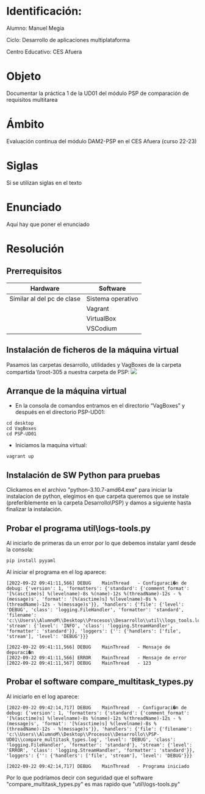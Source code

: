 # Identificación:

Alumno: Manuel Megia

Ciclo: Desarrollo de aplicaciones multiplataforma

Centro Educativo: CES Afuera

# Objeto

Documentar la práctica 1 de la UD01 del módulo PSP de comparación de requisitos multitarea

# Ámbito

Evaluación continua del módulo DAM2-PSP en el CES Afuera (curso 22-23)

# Siglas

Si se utilizan siglas en el texto

# Enunciado

Aquí hay que poner el enunciado

# Resolución

## Prerrequisitos

| Hardware | Software |
|-|-|
|Símilar al del pc de clase| Sistema operativo|
||Vagrant
||VirtualBox
||VSCodium

## Instalación de ficheros de la máquina virtual

Pasamos las carpetas desarrollo, utilidades y VagBoxes de la carpeta compartida \\\root-305 a nuestra carpeta de PSP:
![](/Imagenes/PasoCarpetas.PNG)

## Arranque de la máquina virtual

- En la consola de comandos entramos en el directorio “VagBoxes” y después en el directorio PSP-UD01:
```
cd desktop
cd VagBoxes
cd PSP-UD01
```

- Iniciamos la maquina virtual:
```
vagrant up
```

## Instalación de SW Python para pruebas

Clickamos en el archivo "python-3.10.7-amd64.exe" para iniciar la instalacion de python, elegimos en que carpeta queremos que se instale (preferiblemente en la carpeta Desarrollo\PSP\) y damos a siguiente hasta finalizar la instalación.

## Probar el programa util\logs-tools.py

Al iniciarlo de primeras da un error por lo que debemos instalar yaml desde la consola:
```
pip install pyyaml
```
Al iniciar el programa en el log aparece:
```
[2022-09-22 09:41:11,566] DEBUG    MainThread   - Configuraci�n de debug: {'version': 1, 'formatters': {'standard': {'comment_format': '[%(asctime)s] %(levelname)-8s %(name)-12s %(threadName)-12s - %(message)s', 'format': '[%(asctime)s] %(levelname)-8s %(threadName)-12s - %(message)s'}}, 'handlers': {'file': {'level': 'DEBUG', 'class': 'logging.FileHandler', 'formatter': 'standard', 'filename': 'c:\\Users\\AlumnoM\\Desktop\\Procesos\\Desarrollo\\util\\logs_tools.log'}, 'stream': {'level': 'INFO', 'class': 'logging.StreamHandler', 'formatter': 'standard'}}, 'loggers': {'': {'handlers': ['file', 'stream'], 'level': 'DEBUG'}}}

[2022-09-22 09:41:11,566] DEBUG    MainThread   - Mensaje de depuraci�n
[2022-09-22 09:41:11,566] ERROR    MainThread   - Mensaje de error
[2022-09-22 09:41:11,567] DEBUG    MainThread   - 123
```

## Probar el software compare_multitask_types.py
Al iniciarlo en el log aparece:
```
[2022-09-22 09:42:14,717] DEBUG    MainThread   - Configuraci�n de debug: {'version': 1, 'formatters': {'standard': {'comment_format': '[%(asctime)s] %(levelname)-8s %(name)-12s %(threadName)-12s - %(message)s', 'format': '[%(asctime)s] %(levelname)-8s %(threadName)-12s - %(message)s'}}, 'handlers': {'file': {'filename': 'c:\\Users\\AlumnoM\\Desktop\\Procesos\\Desarrollo\\PSP-UD01\\compare_multitask_types.log', 'level': 'DEBUG', 'class': 'logging.FileHandler', 'formatter': 'standard'}, 'stream': {'level': 'ERROR', 'class': 'logging.StreamHandler', 'formatter': 'standard'}}, 'loggers': {'': {'handlers': ['file', 'stream'], 'level': 'DEBUG'}}}

[2022-09-22 09:42:14,717] DEBUG    MainThread   - Programa iniciado

```
Por lo que podríamos decir con seguridad que el software "compare_multitask_types.py" es mas rapido que "util\logs-tools.py"
